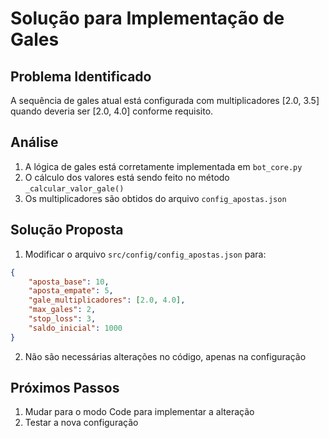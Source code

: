 # Solução para Implementação de Gales

## Problema Identificado
A sequência de gales atual está configurada com multiplicadores [2.0, 3.5] quando deveria ser [2.0, 4.0] conforme requisito.

## Análise
1. A lógica de gales está corretamente implementada em `bot_core.py`
2. O cálculo dos valores está sendo feito no método `_calcular_valor_gale()`
3. Os multiplicadores são obtidos do arquivo `config_apostas.json`

## Solução Proposta
1. Modificar o arquivo `src/config/config_apostas.json` para:
```json
{
    "aposta_base": 10,
    "aposta_empate": 5,
    "gale_multiplicadores": [2.0, 4.0],
    "max_gales": 2,
    "stop_loss": 3,
    "saldo_inicial": 1000
}
```

2. Não são necessárias alterações no código, apenas na configuração

## Próximos Passos
1. Mudar para o modo Code para implementar a alteração
2. Testar a nova configuração